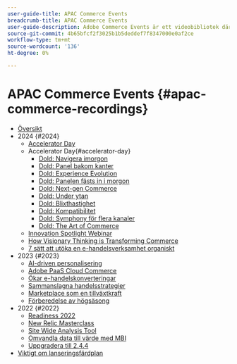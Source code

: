 ```yaml
---
user-guide-title: APAC Commerce Events
breadcrumb-title: APAC Commerce Events
user-guide-description: Adobe Commerce Events är ett videobibliotek där experter och kollegor har delat med sig av sina tankar och idéer om hur man använder Adobe Commerce.
source-git-commit: 4b65bfcf2f3025b1b5deddef7f8347000e0af2ce
workflow-type: tm+mt
source-wordcount: '136'
ht-degree: 0%

---
```



# APAC Commerce Events {#apac-commerce-recordings}

+ [Översikt](overview.md)
+ 2024 {#2024}
   + [Accelerator Day](2024/accelerator-day/overview.md)
   + Accelerator Day{#accelerator-day}
      + [Dold: Navigera imorgon](./2024/accelerator-day/navigating-tomorrow.md)
      + [Dold: Panel bakom kanter](./2024/accelerator-day/panel-beyond-borders.md)
      + [Dold: Experience Evolution](./2024/accelerator-day/experience-evolution.md)
      + [Dold: Panelen fästs in i morgon](./2024/accelerator-day/panel-tapping-into-tomorrow.md)
      + [Dold: Next-gen Commerce](./2024/accelerator-day/next-gen-commerce.md)
      + [Dold: Under ytan](./2024/accelerator-day/beneath-the-surface.md)
      + [Dold: Blixthastighet](./2024/accelerator-day/lightning-speed.md)
      + [Dold: Kompatibilitet](./2024/accelerator-day/composability.md)
      + [Dold: Symphony för flera kanaler](./2024/accelerator-day/cross-channel-symphony.md)
      + [Dold: The Art of Commerce](./2024/accelerator-day/the-art-of-commerce.md)
   + [Innovation Spotlight Webinar](2024/innovation-spotlight.md)
   + [How Visionary Thinking is Transforming Commerce](2024/visionary-thinking.md)
   + [7 sätt att utöka en e-handelsverksamhet organiskt](2024/grow-ecommerce-business.md)
+ 2023 {#2023}
   + [AI-driven personalisering](2023/ai-personalisation.md)
   + [Adobe PaaS Cloud Commerce](2023/adobes-paas-cloud-commerce.md)
   + [Ökar e-handelskonverteringar](2023/ecommerce-conversions.md)
   + [Sammanslagna handelsstrategier](2023/composable-commerce.md)
   + [Marketplace som en tillväxtkraft](2023/marketplaces.md)
   + [Förberedelse av högsäsong](2023/peak-season-prep.md)
+ 2022 {#2022}
   + [Readiness 2022](2022/holiday.md)
   + [New Relic Masterclass](2022/new-relic.md)
   + [Site Wide Analysis Tool](2022/analysis-tool.md)
   + [Omvandla data till värde med MBI](2022/mbi.md)
   + [Uppgradera till 2.4.4](2022/upgrade.md)
+ [Viktigt om lanseringsfärdplan](release-highlights.md)

<!--+ Commerce Events {#commerce-events}
  + [Overview](commerce-events/overview.md)
  + 2022 {#2022}
    + [Top Tips and Tricks for Adobe Campaign Standard](customer-journeys/2022/tips-and-tricks.md)
    + [Develop and customize data models in Adobe [!DNL Campaign Classic]](customer-journeys/2022/data-models.md)

+ Data and insights {#commerce-release-updates}
  + [Overview](commerce-release-updates/overview.md)
  + 2022 {#2022}
    + [Innovations and trends](data-and-insights/2022/innovations.md)
    + [Sensei and Analysis Workspace](data-and-insights/2022/sensei.md)
    + [Personalize and automate with Adobe Target](data-and-insights/2022/personalize.md)
    + [Analytics and Target applications for Mobile and Apps](data-and-insights/2022/mobile-and-apps.md)
    + [Cross Device Analytics and Customer Journey Analytics](data-and-insights/2022/cross-device-analytics.md) -->